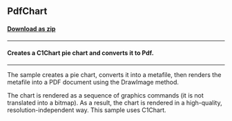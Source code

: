 ## PdfChart
#### [Download as zip](https://grapecity.github.io/DownGit/#/home?url=https://github.com/GrapeCity/ComponentOne-WinForms-Samples/tree/master/NetFramework\Pdf\CS\PdfChart)
____
#### Creates a C1Chart pie chart and converts it to Pdf.
____
The sample creates a pie chart, converts it into a metafile, then renders the metafile into a PDF document using the DrawImage method.

The chart is rendered as a sequence of graphics commands (it is not translated into a bitmap).
As a result, the chart is rendered in a high-quality, resolution-independent way.
This sample uses C1Chart.
